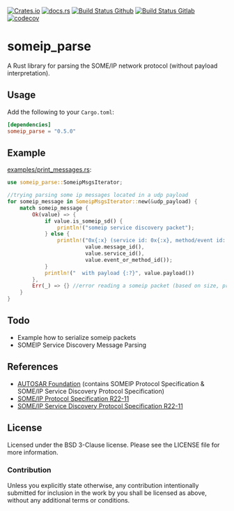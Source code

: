 [![Crates.io](https://img.shields.io/crates/v/someip_parse.svg)](https://crates.io/crates/someip_parse)
[![docs.rs](https://docs.rs/someip_parse/badge.svg)](https://docs.rs/someip_parse)
[![Build Status Github](https://github.com/JulianSchmid/someip-parse-rs/actions/workflows/main.yml/badge.svg?branch=master)](https://github.com/JulianSchmid/someip-parse-rs/actions/workflows/main.yml)
[![Build Status Gitlab](https://gitlab.com/julian.schmid/someip-parse-rs/badges/master/pipeline.svg)](https://gitlab.com/julian.schmid/someip-parse-rs/-/commits/master)
[![codecov](https://codecov.io/gh/JulianSchmid/someip-parse-rs/branch/master/graph/badge.svg?token=lNRvasaaiJ)](https://codecov.io/gh/JulianSchmid/someip-parse-rs)

# someip_parse

A Rust library for parsing the SOME/IP network protocol (without payload interpretation).

## Usage

Add the following to your `Cargo.toml`:

```toml
[dependencies]
someip_parse = "0.5.0"
```

## Example
[examples/print_messages.rs](examples/print_messages.rs):
```rust
use someip_parse::SomeipMsgsIterator;

//trying parsing some ip messages located in a udp payload
for someip_message in SomeipMsgsIterator::new(&udp_payload) {
    match someip_message {
        Ok(value) => {
            if value.is_someip_sd() {
                println!("someip service discovery packet");
            } else {
                println!("0x{:x} (service id: 0x{:x}, method/event id: 0x{:x})",
                         value.message_id(),
                         value.service_id(),
                         value.event_or_method_id());
            }
            println!("  with payload {:?}", value.payload())
        },
        Err(_) => {} //error reading a someip packet (based on size, protocol version value or message type value)
    }
}
```

## Todo
* Example how to serialize someip packets
* SOMEIP Service Discovery Message Parsing

## References
* [AUTOSAR Foundation](https://www.autosar.org/standards/foundation) \(contains SOMEIP Protocol Specification & SOME/IP Service Discovery Protocol Specification\)
* [SOME/IP Protocol Specification R22-11](https://www.autosar.org/fileadmin/standards/R22-11/FO/AUTOSAR_PRS_SOMEIPProtocol.pdf)
* [SOME/IP Service Discovery Protocol Specification R22-11](https://www.autosar.org/fileadmin/standards/R22-11/FO/AUTOSAR_PRS_SOMEIPServiceDiscoveryProtocol.pdf)

## License
Licensed under the BSD 3-Clause license. Please see the LICENSE file for more information.

### Contribution
Unless you explicitly state otherwise, any contribution intentionally submitted for inclusion in the work by you shall be licensed as above, without any additional terms or conditions.
